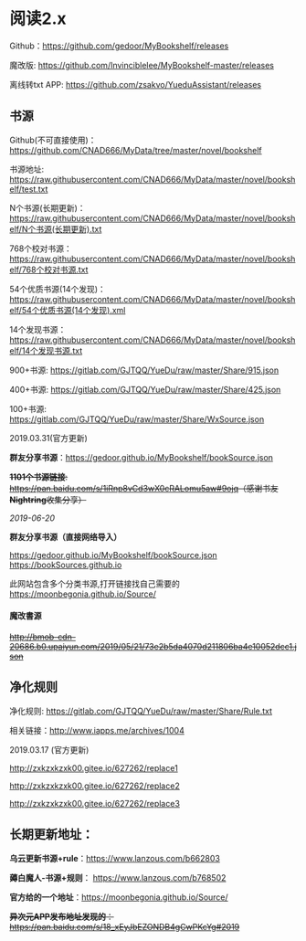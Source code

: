 # 阅读2.x

Github：<https://github.com/gedoor/MyBookshelf/releases>

魔改版: https://github.com/Invinciblelee/MyBookshelf-master/releases

离线转txt APP: <https://github.com/zsakvo/YueduAssistant/releases>



## 书源

Github(不可直接使用)：<https://github.com/CNAD666/MyData/tree/master/novel/bookshelf>

书源地址: <https://raw.githubusercontent.com/CNAD666/MyData/master/novel/bookshelf/test.txt>

N个书源(长期更新)：<https://raw.githubusercontent.com/CNAD666/MyData/master/novel/bookshelf/N个书源(长期更新).txt>

768个校对书源：<https://raw.githubusercontent.com/CNAD666/MyData/master/novel/bookshelf/768个校对书源.txt>

54个优质书源(14个发现)：<https://raw.githubusercontent.com/CNAD666/MyData/master/novel/bookshelf/54个优质书源(14个发现).xml>

14个发现书源：<https://raw.githubusercontent.com/CNAD666/MyData/master/novel/bookshelf/14个发现书源.txt>

900+书源: <https://gitlab.com/GJTQQ/YueDu/raw/master/Share/915.json>

400+书源: <https://gitlab.com/GJTQQ/YueDu/raw/master/Share/425.json>

100+书源: <https://gitlab.com/GJTQQ/YueDu/raw/master/Share/WxSource.json>



2019.03.31(官方更新)

**群友分享书源**：<https://gedoor.github.io/MyBookshelf/bookSource.json>

~~**1101个书源链接**: <https://pan.baidu.com/s/1iRnp8vCd3wX0cRALomu5aw#9ojq>（感谢书友**Nightring**收集分享）~~



 *2019-06-20*

**群友分享书源（直接网络导入）**

https://gedoor.github.io/MyBookshelf/bookSource.json
https://bookSources.github.io

此网站包含多个分类书源,打开链接找自己需要的
https://moonbegonia.github.io/Source/

#### 魔改書源

~~http://bmob-cdn-20686.b0.upaiyun.com/2019/05/21/73e2b5da4070d211806ba4e10052dcc1.json~~


## 净化规则

净化规则: <https://gitlab.com/GJTQQ/YueDu/raw/master/Share/Rule.txt>

相关链接：<http://www.iapps.me/archives/1004>

2019.03.17 (官方更新)

<http://zxkzxkzxk00.gitee.io/627262/replace1>

<http://zxkzxkzxk00.gitee.io/627262/replace2>

<http://zxkzxkzxk00.gitee.io/627262/replace3>

## 长期更新地址：

**乌云更新书源+rule**：<https://www.lanzous.com/b662803>

**薅白魔人-书源+规则**： https://www.lanzous.com/b768502

**官方给的一个地址**：https://moonbegonia.github.io/Source/

~~**异次元APP发布地址发现的**：https://pan.baidu.com/s/18_xEyJbEZONDB4gCwPKcYg#2019~~

